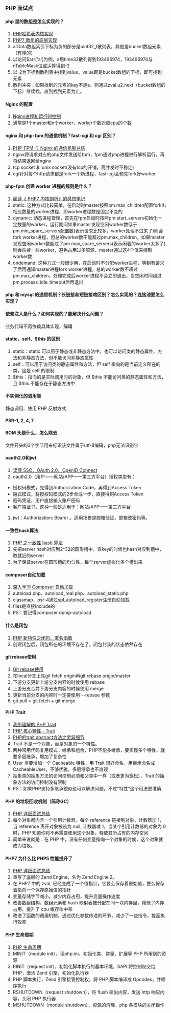 ### PHP 面试点

#### php 里的数组是怎么实现的？
1. [PHP哈希表内核实现](https://gsmtoday.github.io/2018/03/21/php-hashtable/)
1. [PHP7 数组的底层实现](https://learnku.com/articles/33225)
1. arData数组索引下标为负的部分是uint32_t散列表，其他是bucket数组元素（有序的）
1. 以访问$arr['a']为例，a用time33散列得到193496974，193496974与nTableMask位或运算得到-2
1. 以-2为下标到散列表中找到value，value即是bucket数组的下标，即可找到元素
1. 散列冲突：如果找到的元素的key不是a，则通过zval.u2.next（bucket数组的下标）继续找，直到找到元素为止。

#### Nginx 的配置
1. [Nginx进程和运行时控制](https://www.yiibai.com/nginx/processes-and-runtime-control.html)
1. 通常是1个master和n个worker，worker个数对应cpu的个数

#### nginx 和 php-fpm 的通信机制？fast-cgi 和 cgi 区别？
1. [PHP-FPM 与 Nginx 的通信机制总结](https://segmentfault.com/a/1190000018048956)
1. nginx将请求对应的php文件发送给fpm，fpm通过php进程进行解析运行，再将结果返回给nginx
1. tcp socket 和 unix socket(没有tcp的开销，高并发时不稳定)
1. cgi针对每个http请求都是fork一个新进程，fast-cgi会预先fork好worker

#### php-fpm 创建 worker 进程的规则是什么？
1. [阅读《 PHP7 内核剖析》的感悟笔记](https://www.yoytang.com/php-7-kernel-note.html)
1. static: 这种方式比较简单，在启动时master按照pm.max_children配置fork出相应数量的worker进程，即worker进程数是固定不变的
1. dynamic: 动态进程管理，首先在fpm启动时按照pm.start_servers初始化一定数量的worker，运行期间如果master发现空闲worker数低于pm.min_spare_servers配置数(表示请求比较多，worker处理不过来了)则会fork worker进程，但总的worker数不能超过pm.max_children，如果master发现空闲worker数超过了pm.max_spare_servers(表示闲着的worker太多了)则会杀掉一些worker，避免占用过多资源，master通过这4个值来控制worker数
1. ondemand: 这种方式一般很少用，在启动时不分配worker进程，等到有请求了后再通知master进程fork worker进程，总的worker数不超过pm.max_children，处理完成后worker进程不会立即退出，当空闲时间超过pm.process_idle_timeout后再退出

#### php 和 mysql 的通信机制？长链接和短链接啥区别？怎么实现的？连接池要怎么实现？

#### 依赖注入是什么？如何实现的？能解决什么问题？
业务代码不再依赖具体实现，解耦

#### static、self、$this 的区别
1. static：static 可以用于静态或非静态方法中，也可以访问类的静态属性、方法和非静态方法，但不能访问非静态属性
1. self：可以用于访问类的静态属性和方法，但 self 指向的是当前定义所在的类，这是 self 的限制
1. $this：指向的是实际调用时的对象，但 $this 不能访问类的静态属性和方法，且 $this 不能存在于静态方法中

#### 不实例化的调用类
静态调用、使用 PHP 反射方式

#### PSR-1, 2, 4, 7

#### BOM 头是什么，怎么除去
文件开头的3个字节用来标识该文件属于utf-8编码，php无法识别它

#### oauth2.0和jwt
1. [读懂 SSO、OAuth 2.0、OpenID Connect](http://jiangew.me/sso-openid-connect/)
1. oauth2.0（用户——网站/APP——第三方平台）授权类型有：
 * 授权码模式，先得到Authorization Code，再得到Access Token
 * 隐式模式，将授权码模式的2步合成一步，直接得到Access Token
 * 密码凭证，用户直接输入账户密码
 * 客户端证书，这种一般是适用于：网站/APP——第三方平台
1. jwt：Authorization: Bearer <token>。适用场景是邮箱验证，邮箱改密码等。

#### 一致性hash算法
1. [PHP 之一致性 hash 算法](https://learnku.com/articles/30269)
1. 先把server hash对应到2^32的圆形槽中，查key的时候也hash对应到槽中，取就近的server
1. 为了保证server在圆形槽的均匀性，每个server虚拟化多个槽出来

#### composer自动加载
1. [深入学习 Composer 自动加载](https://xueyuanjun.com/post/7074.html)
1. autoload.php、autoload_real.php、autoload_static.php
1. classmap、psr-4通过spl_autoload_register注册自动加载
1. files是直接include的
1. PS：要记得composer dump-autoload

#### 什么是闭包
1. [PHP 新特性之闭包、匿名函数](https://learnku.com/articles/5388)
1. 创建闭包后，闭包所在的环境不存在了，闭包封装的状态依然存在

#### git rebase使用
1. [Git rebase使用](https://www.jianshu.com/p/f7ed3dd0d2d8)
1. 在local分支上先git fetch origin再git rebase origin/master
1. 下游分支更新上游分支内容的时候使用 rebase
1. 上游分支合并下游分支内容的时候使用 merge
1. 更新当前分支的内容时一定要使用 --rebase 参数
1. git pull = git fetch + git merge

#### PHP Trait
1. [我所理解的 PHP Trait](https://overtrue.me/about-php-trait/)
1. [PHP 核心特性 - Trait](https://learnku.com/articles/35908)
1. [PHP的trait abstract方法之灵异细节](https://zhuanlan.zhihu.com/p/47618092)
1. Trait 不是一个对象，而是对象的一个特性。
1. 两种常用代码复用模式：继承和组合，PHP不能多继承，要实现多个特性，就要多层继承，增加了复杂性
1. User 类要增加一个 Cacheable 特性，用 Trait 很好命名，用继承命名成CacheableUser，不够优雅，多层继承也不直观
1. 抽象类的抽象方法的访问控制必须和父类中一样（或者更为宽松），Trait 的抽象方法的访问控制没有限制
1. PS：如果PHP支持多继承貌似也可以解决问题，不过“特性”这个用法更准确

#### PHP 的垃圾回收机制（简称GC）
1. [PHP 详细面试总结](https://learnku.com/articles/25204)
1. 每个对象都内含一个引用计数器，每个 reference 链接到对象，计数器加 1，当 reference 离开对象被设为 null, 计数器减 1，当某个引用计数器的对象为 0 时，PHP 知道你将不再需要使用这个对象，释放其所占有的内存空间
1. 简单来说就是：在 PHP 中，没有任何变量指向一个对象的时侯，这个对象就成为垃圾。

#### PHP7 为什么比 PHP5 性能提升了
1. [PHP 详细面试总结](https://learnku.com/articles/28772)
1. 重写了底层的 Zend Engine，名为 Zend Engine 2。
1. 在 PHP7 中的 zval, 已经变成了一个值指针，它要么保存着原始值，要么保存着指向一个保存原始值的指针
1. 变量存储字节减小，减少内存占用，提升变量操作速度
1. 改善数组结构，数组元素和 hash 映射表被分配在同一块内存里，降低了内存占用、提升了 cpu 缓存命中率
1. 改进了函数的调用机制，通过优化参数传递的环节，减少了一些指令，提高执行效率

#### PHP 生命周期
1. [PHP 生命周期](https://www.jianshu.com/p/cecc985a325b)
1. MINIT（module init），读php.ini，初始化类、常量、扩展等 PHP 所用到的资源
1. RINIT（request init），初始化脚本执行的基本环境，SAPI 将控制权交给 PHP，激活 Zend 引擎，初始化执行器
1. PHP 脚本执行，Zend 引擎接管控制权，将 PHP 脚本编译成 Opcodes，并顺序执行
1. RSHUTDOWN（request shutdown），将 flush 输出内容，发送 http 响应内容，关闭 PHP 执行器
1. MSHUTDOWN（module shutdown），资源的清理、php 各模块的关闭操作









